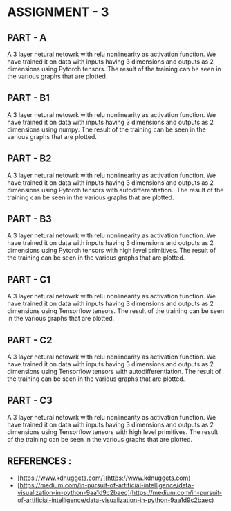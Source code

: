 
# ASSIGNMENT - 3

## PART - A
A 3 layer netural netowrk with relu nonlinearity as activation function. We have trained it on data with inputs having 3 dimensions and outputs as 2 dimensions using Pytorch tensors. The result of the training can be seen in the various graphs that are plotted.


## PART - B1
A 3 layer netural netowrk with relu nonlinearity as activation function. We have trained it on data with inputs having 3 dimensions and outputs as 2 dimensions using numpy. The result of the training can be seen in the various graphs that are plotted.


## PART - B2
A 3 layer netural netowrk with relu nonlinearity as activation function. We have trained it on data with inputs having 3 dimensions and outputs as 2 dimensions using  Pytorch tensors with autodifferentiation.. The result of the training can be seen in the various graphs that are plotted.


## PART - B3
A 3 layer netural netowrk with relu nonlinearity as activation function. We have trained it on data with inputs having 3 dimensions and outputs as 2 dimensions using Pytorch tensors with high level primitives. The result of the training can be seen in the various graphs that are plotted.


## PART - C1
A 3 layer netural netowrk with relu nonlinearity as activation function. We have trained it on data with inputs having 3 dimensions and outputs as 2 dimensions using Tensorflow tensors. The result of the training can be seen in the various graphs that are plotted.


## PART - C2
A 3 layer netural netowrk with relu nonlinearity as activation function. We have trained it on data with inputs having 3 dimensions and outputs as 2 dimensions using Tensorflow tensors with autodifferentiation. The result of the training can be seen in the various graphs that are plotted.


## PART - C3
A 3 layer netural netowrk with relu nonlinearity as activation function. We have trained it on data with inputs having 3 dimensions and outputs as 2 dimensions using Tensorflow tensors with high level primitives. The result of the training can be seen in the various graphs that are plotted.

## REFERENCES :
-   [https://www.kdnuggets.com/](https://www.kdnuggets.com)
-   [https://medium.com/in-pursuit-of-artificial-intelligence/data-visualization-in-python-9aa1d9c2baec](https://medium.com/in-pursuit-of-artificial-intelligence/data-visualization-in-python-9aa1d9c2baec)
